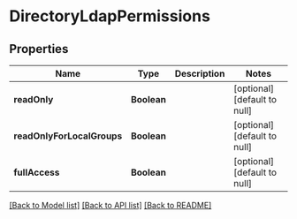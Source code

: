 # DirectoryLdapPermissions
## Properties

| Name | Type | Description | Notes |
|------------ | ------------- | ------------- | -------------|
| **readOnly** | **Boolean** |  | [optional] [default to null] |
| **readOnlyForLocalGroups** | **Boolean** |  | [optional] [default to null] |
| **fullAccess** | **Boolean** |  | [optional] [default to null] |

[[Back to Model list]](../README.md#documentation-for-models) [[Back to API list]](../README.md#documentation-for-api-endpoints) [[Back to README]](../README.md)

